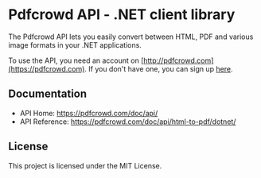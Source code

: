 # Pdfcrowd API - .NET client library

The Pdfcrowd API lets you easily convert between HTML, PDF and various image
formats in your .NET applications.

To use the API, you need an account on
[http://pdfcrowd.com](https://pdfcrowd.com). If you don't have one, you
can sign up [here](https://pdfcrowd.com/pricing/api/).

## Documentation

* API Home:  <https://pdfcrowd.com/doc/api/>
* API Reference:  <https://pdfcrowd.com/doc/api/html-to-pdf/dotnet/>

## License

This project is licensed under the MIT License.
